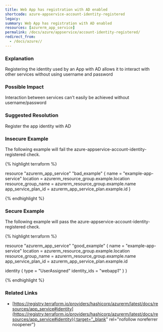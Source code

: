 ```yaml
---
title: Web App has registration with AD enabled
shortcode: azure-appservice-account-identity-registered
legacy: 
summary: Web App has registration with AD enabled 
resources: [azurerm_app_service] 
permalink: /docs/azure/appservice/account-identity-registered/
redirect_from: 
  - /docs/azure//
---
```


### Explanation

Registering the identity used by an App with AD allows it to interact with other services without using username and password

### Possible Impact
Interaction between services can't easily be achieved without username/password

### Suggested Resolution
Register the app identity with AD


### Insecure Example

The following example will fail the azure-appservice-account-identity-registered check.

{% highlight terraform %}

resource "azurerm_app_service" "bad_example" {
  name                = "example-app-service"
  location            = azurerm_resource_group.example.location
  resource_group_name = azurerm_resource_group.example.name
  app_service_plan_id = azurerm_app_service_plan.example.id
}

{% endhighlight %}



### Secure Example

The following example will pass the azure-appservice-account-identity-registered check.

{% highlight terraform %}

resource "azurerm_app_service" "good_example" {
  name                = "example-app-service"
  location            = azurerm_resource_group.example.location
  resource_group_name = azurerm_resource_group.example.name
  app_service_plan_id = azurerm_app_service_plan.example.id

  identity {
    type = "UserAssigned"
    identity_ids = "webapp1"
  }
}

{% endhighlight %}



### Related Links


- [https://registry.terraform.io/providers/hashicorp/azurerm/latest/docs/resources/app_service#identity](https://registry.terraform.io/providers/hashicorp/azurerm/latest/docs/resources/app_service#identity){:target="_blank" rel="nofollow noreferrer noopener"}


